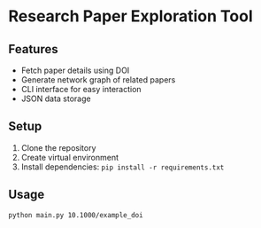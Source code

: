 # Research Paper Exploration Tool

## Features

- Fetch paper details using DOI
- Generate network graph of related papers
- CLI interface for easy interaction
- JSON data storage

## Setup

1. Clone the repository
2. Create virtual environment
3. Install dependencies: `pip install -r requirements.txt`

## Usage

```bash
python main.py 10.1000/example_doi
```
